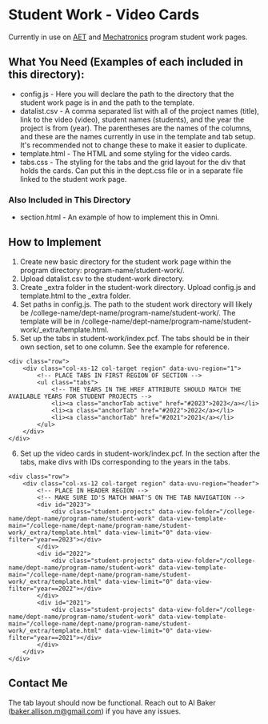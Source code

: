 # Student Work - Video Cards

Currently in use on [AET](https://uvu.edu/auto/aet/student-work/) and [Mechatronics](https://uvu.edu/tm/mechatronics/students/) program student work pages.

## What You Need (Examples of each included in this directory):
- config.js - Here you will declare the path to the directory that the student work page is in and the path to the template.
- datalist.csv - A comma separated list with all of the project names (title), link to the video (video), student names (students), and the year the project is from (year). The parentheses are the names of the columns, and these are the names currently in use in the template and tab setup. It's recommended not to change these to make it easier to duplicate.
- template.html - The HTML and some styling for the video cards.
- tabs.css - The styling for the tabs and the grid layout for the div that holds the cards. Can put this in the dept.css file or in a separate file linked to the student work page.

### Also Included in This Directory
- section.html - An example of how to implement this in Omni.

## How to Implement
1. Create new basic directory for the student work page within the program directory: program-name/student-work/.
2. Upload datalist.csv to the student-work directory.
3. Create _extra folder in the student-work directory. Upload config.js and template.html to the _extra folder.
4. Set paths in config.js. The path to the student work directory will likely be /college-name/dept-name/program-name/student-work/. The template will be in /college-name/dept-name/program-name/student-work/_extra/template.html.
5. Set up the tabs in student-work/index.pcf. The tabs should be in their own section, set to one column. See the example for reference.
```
<div class="row">
	<div class="col-xs-12 col-target region" data-uvu-region="1">
		<!-- PLACE TABS IN FIRST REGION OF SECTION -->
		<ul class="tabs">
            <!-- THE YEARS IN THE HREF ATTRIBUTE SHOULD MATCH THE AVAILABLE YEARS FOR STUDENT PROJECTS -->
			<li><a class="anchorTab active" href="#2023">2023</a></li>
			<li><a class="anchorTab" href="#2022">2022</a></li>
			<li><a class="anchorTab" href="#2021">2021</a></li>
		</ul>
	</div>
</div>
```
6. Set up the video cards in student-work/index.pcf. In the section after the tabs, make divs with IDs corresponding to the years in the tabs.
```
<div class="row">
	<div class="col-xs-12 col-target region" data-uvu-region="header">
		<!-- PLACE IN HEADER REGION -->
		<!-- MAKE SURE ID'S MATCH WHAT'S ON THE TAB NAVIGATION -->
		<div id="2023">
			<div class="student-projects" data-view-folder="/college-name/dept-name/program-name/student-work" data-view-template-main="/college-name/dept-name/program-name/student-work/_extra/template.html" data-view-limit="0" data-view-filter="year==2023"></div>
		</div>
		<div id="2022">
			<div class="student-projects" data-view-folder="/college-name/dept-name/program-name/student-work" data-view-template-main="/college-name/dept-name/program-name/student-work/_extra/template.html" data-view-limit="0" data-view-filter="year==2022"></div>
		</div>
		<div id="2021">
			<div class="student-projects" data-view-folder="/college-name/dept-name/program-name/student-work" data-view-template-main="/college-name/dept-name/program-name/student-work/_extra/template.html" data-view-limit="0" data-view-filter="year==2021"></div>
		</div>
	</div>
</div>
```

## Contact Me

The tab layout should now be functional. Reach out to Al Baker ([baker.allison.m@gmail.com](mailto:baker.allison.m@gmail.com)) if you have any issues.